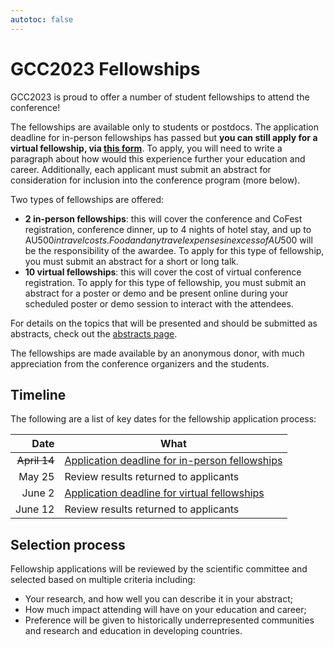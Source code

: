 ```yaml
---
autotoc: false
---
```


<slot name="/events/gcc2023/header" />

# GCC2023 Fellowships

GCC2023 is proud to offer a number of student fellowships to attend the
conference!

The fellowships are available only to students or postdocs. The application
deadline for in-person fellowships has passed but **you can still apply for a
virtual fellowship, via [this
form](https://docs.google.com/forms/d/e/1FAIpQLSdaA3EGI3LwEpWZfThSCA87DHKag7hSg1bhm-UUQfswkDWszQ/viewform)**.
To apply, you will need to write a paragraph about how would this experience
further your education and career. Additionally, each applicant must submit an
abstract for consideration for inclusion into the conference program (more
below).

Two types of fellowships are offered:
- **2 in-person fellowships**: this will cover the conference and CoFest
  registration, conference dinner, up to 4 nights of hotel stay, and up to
  AU$500 in travel costs. Food and any travel expenses in excess of AU$500 will
  be the responsibility of the awardee. To apply for this type of fellowship,
  you must submit an abstract for a short or long talk.
- **10 virtual fellowships**: this will cover the cost of virtual conference
  registration. To apply for this type of fellowship, you must submit an
  abstract for a poster or demo and be present online during your scheduled
  poster or demo session to interact with the attendees.

For details on the topics that will be presented and should be submitted as
abstracts, check out the [abstracts page](/events/gcc2023/abstracts/).

The fellowships are made available by an anonymous donor, with much appreciation
from the conference organizers and the students.

## Timeline

The following are a list of key dates for the fellowship application process:

| Date   | What |
| -----: | ---  |
| ~~April 14~~ | [Application deadline for in-person fellowships](https://docs.google.com/forms/d/e/1FAIpQLSdaA3EGI3LwEpWZfThSCA87DHKag7hSg1bhm-UUQfswkDWszQ/viewform) |
| May 25    | Review results returned to applicants |
| June 2   | [Application deadline for virtual fellowships](https://docs.google.com/forms/d/e/1FAIpQLSdaA3EGI3LwEpWZfThSCA87DHKag7hSg1bhm-UUQfswkDWszQ/viewform) |
| June 12  | Review results returned to applicants |

## Selection process

Fellowship applications will be reviewed by the scientific committee and
selected based on multiple criteria including:
- Your research, and how well you can describe it in your abstract;
- How much impact attending will have on your education and career;
- Preference will be given to historically underrepresented communities and
  research and education in developing countries.

